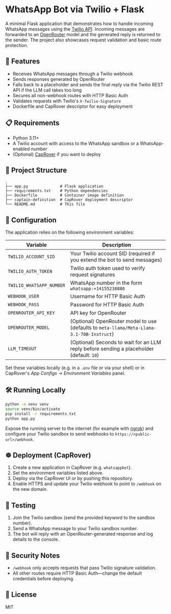 # WhatsApp Bot via Twilio + Flask

A minimal Flask application that demonstrates how to handle incoming WhatsApp
messages using the [Twilio API](https://www.twilio.com/whatsapp).
Incoming messages are forwarded to an [OpenRouter](https://openrouter.ai) model
and the generated reply is returned to the sender. The project also showcases
request validation and basic route protection.

## 🚀 Features
- Receives WhatsApp messages through a Twilio webhook
- Sends responses generated by OpenRouter
- Falls back to a placeholder and sends the final reply via the Twilio REST API if the LLM call takes too long
- Secures all non-webhook routes with HTTP Basic Auth
- Validates requests with Twilio's `X-Twilio-Signature`
- Dockerfile and CapRover descriptor for easy deployment

## 📋 Requirements
- Python 3.11+
- A Twilio account with access to the WhatsApp sandbox or a WhatsApp-enabled number
- (Optional) [CapRover](https://caprover.com/) if you want to deploy

## 📁 Project Structure
```
.
├── app.py              # Flask application
├── requirements.txt    # Python dependencies
├── Dockerfile          # Container image definition
├── captain-definition  # CapRover deployment descriptor
└── README.md           # This file
```

## 🔧 Configuration
The application relies on the following environment variables:

| Variable | Description |
|----------|-------------|
| `TWILIO_ACCOUNT_SID` | Your Twilio account SID (required if you extend the bot to send messages) |
| `TWILIO_AUTH_TOKEN` | Twilio auth token used to verify request signatures |
| `TWILIO_WHATSAPP_NUMBER` | WhatsApp number in the form `whatsapp:+14155238886` |
| `WEBHOOK_USER` | Username for HTTP Basic Auth |
| `WEBHOOK_PASS` | Password for HTTP Basic Auth |
| `OPENROUTER_API_KEY` | API key for OpenRouter |
| `OPENROUTER_MODEL` | (Optional) OpenRouter model to use (defaults to `meta-llama/Meta-Llama-3.1-70B-Instruct`) |
| `LLM_TIMEOUT` | (Optional) Seconds to wait for an LLM reply before sending a placeholder (default: `10`) |

Set these variables locally (e.g. in a `.env` file or via your shell) or in
CapRover's *App Configs → Environment Variables* panel.

## 🛠️ Running Locally
```bash
python -m venv venv
source venv/bin/activate
pip install -r requirements.txt
python app.py
```
Expose the running server to the internet (for example with
[ngrok](https://ngrok.com/)) and configure your Twilio sandbox to send webhooks
to `https://<public-url>/webhook`.

## ☸️ Deployment (CapRover)
1. Create a new application in CapRover (e.g. `whatsappbot`).
2. Set the environment variables listed above.
3. Deploy via the CapRover UI or by pushing this repository.
4. Enable HTTPS and update your Twilio webhook to point to `/webhook` on the new domain.

## 🧪 Testing
1. Join the Twilio sandbox (send the provided keyword to the sandbox number).
2. Send a WhatsApp message to your Twilio sandbox number.
3. The bot will reply with an OpenRouter-generated response and log details to the console.

## 🔐 Security Notes
- `/webhook` only accepts requests that pass Twilio signature validation.
- All other routes require HTTP Basic Auth—change the default credentials before deploying.

## 📝 License
MIT
